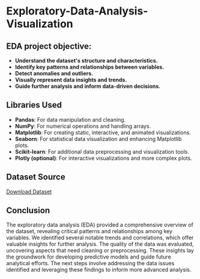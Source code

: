 # Exploratory-Data-Analysis-Visualization

## EDA project objective:

- **Understand the dataset's structure and characteristics.**
- **Identify key patterns and relationships between variables.**
- **Detect anomalies and outliers.**
- **Visually represent data insights and trends.**
- **Guide further analysis and inform data-driven decisions.**

## Libraries Used
- **Pandas**: For data manipulation and cleaning.
- **NumPy**: For numerical operations and handling arrays.
- **Matplotlib**: For creating static, interactive, and animated visualizations.
- **Seaborn**: For statistical data visualization and enhancing Matplotlib plots.
- **Scikit-learn**: For additional data preprocessing and visualization tools.
- **Plotly (optional)**: For interactive visualizations and more complex plots.

## Dataset Source
[Download Dataset](https://www.kaggle.com/datasets/sdolezel/black-friday)

## Conclusion

The exploratory data analysis (EDA) provided a comprehensive overview of the dataset, revealing critical patterns and relationships among key variables. We identified several notable trends and correlations, which offer valuable insights for further analysis. The quality of the data was evaluated, uncovering aspects that need cleaning or preprocessing. These insights lay the groundwork for developing predictive models and guide future analytical efforts. The next steps involve addressing the data issues identified and leveraging these findings to inform more advanced analysis.
